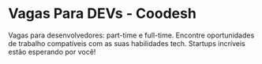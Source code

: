 # Vagas Para DEVs - Coodesh

Vagas para desenvolvedores: part-time e full-time. Encontre oportunidades de trabalho compatíveis com as suas habilidades tech. Startups incríveis estão esperando por você!
